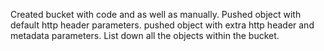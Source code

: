 Created bucket with code and as well as manually.
Pushed object with default http header parameters.
pushed object with extra http header and metadata parameters.
List down all the objects within the bucket.​

